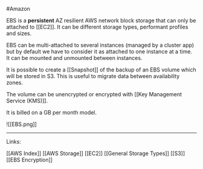 #Amazon 

EBS is a **persistent** <span class="red-text">AZ resilient</span> AWS network block storage that can only be attached to [[EC2]]. It can be different storage types, performant profiles and sizes. 

EBS can be multi-attached to several instances (managed by a cluster app) but by default we have to consider it as attached to one instance at a time. It can be mounted and unmounted between instances.

It is possible to create a [[Snapshot]] of the backup of an EBS volume which will be stored in S3. This is useful to migrate data between availability zones.

The volume can be unencrypted or encrypted with [[Key Management Service (KMS)]]. 

It is billed on a GB per month model.

![[EBS.png]]

---
Links:

[[AWS Index]]
[[AWS Storage]]
[[EC2]]
[[General Storage Types]]
[[S3]]
[[EBS Encryption]]
